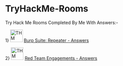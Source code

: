 # TryHackMe-Rooms

Try Hack Me Rooms Completed By Me With Answers:-

1} <img src="https://tryhackme-images.s3.amazonaws.com/room-icons/e80908cf9848084e2347c2988ef6c0e7.png" alt="THM" width="40" height="40"> <a href="https://tryhackme.com/room/burpsuiterepeater">Burp Suite: Repeater - </a> <a href="https://github.com/Yash22222/TryHackMe-Rooms/blob/main/Burp%20Suite%3A%20Repeater">Answers</a>

2} <img src="https://tryhackme-images.s3.amazonaws.com/room-icons/f01d8f4f6c91a870f84c9db7b0650092.png" alt="THM" width="40" height="40"> <a href="https://tryhackme.com/room/redteamengagements">Red Team Engagements - </a> <a href="https://github.com/Yash22222/TryHackMe-Rooms/blob/main/Red%20Team%20Engagements">Answers</a>

